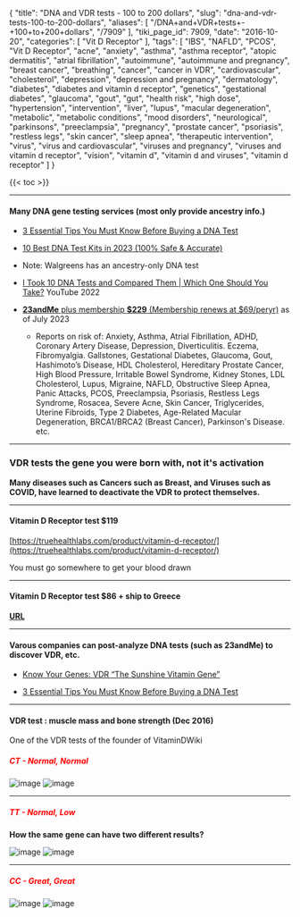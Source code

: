 {
    "title": "DNA and VDR tests - 100 to 200 dollars",
    "slug": "dna-and-vdr-tests-100-to-200-dollars",
    "aliases": [
        "/DNA+and+VDR+tests+-+100+to+200+dollars",
        "/7909"
    ],
    "tiki_page_id": 7909,
    "date": "2016-10-20",
    "categories": [
        "Vit D Receptor"
    ],
    "tags": [
        "IBS",
        "NAFLD",
        "PCOS",
        "Vit D Receptor",
        "acne",
        "anxiety",
        "asthma",
        "asthma receptor",
        "atopic dermatitis",
        "atrial fibrillation",
        "autoimmune",
        "autoimmune and pregnancy",
        "breast cancer",
        "breathing",
        "cancer",
        "cancer in VDR",
        "cardiovascular",
        "cholesterol",
        "depression",
        "depression and pregnancy",
        "dermatology",
        "diabetes",
        "diabetes and vitamin d receptor",
        "genetics",
        "gestational diabetes",
        "glaucoma",
        "gout",
        "gut",
        "health risk",
        "high dose",
        "hypertension",
        "intervention",
        "liver",
        "lupus",
        "macular degeneration",
        "metabolic",
        "metabolic conditions",
        "mood disorders",
        "neurological",
        "parkinsons",
        "preeclampsia",
        "pregnancy",
        "prostate cancer",
        "psoriasis",
        "restless legs",
        "skin cancer",
        "sleep apnea",
        "therapeutic intervention",
        "virus",
        "virus and cardiovascular",
        "viruses and pregnancy",
        "viruses and vitamin d receptor",
        "vision",
        "vitamin d",
        "vitamin d and viruses",
        "vitamin d receptor"
    ]
}


{{< toc >}} 

---

#### Many DNA gene testing services (most only provide ancestry info.)

* [3 Essential Tips You Must Know Before Buying a DNA Test](https://geneticsdigest.com/best_ancestry_genealogy_dna_test/index_jul25_var.html?gc_id=1404720398&h_ad_id=611982145119&gad=1&gclid=CjwKCAjwzo2mBhAUEiwAf7wjkgDT-xs4soMj42mZuld7wSRcZaWIsQHxVQOkTISKHKSbDjZfAARHeRoCmOUQAvD_BwE)

* [10 Best DNA Test Kits in 2023 (100% Safe & Accurate)](https://www.dnaweekly.com/)

* Note: Walgreens has an ancestry-only DNA test

* [I Took 10 DNA Tests and Compared Them | Which One Should You Take?](https://www.youtube.com/watch?v=R4jZvfbEmZo&t=725s&ab_channel=UsefulCharts) YouTube 2022

* [ **23andMe**  plus membership  **$229**  (Membership renews at $69/peryr)](https://www.23andme.com/dna-health-ancestry/?ad=true&utm_source=google&utm_medium=search_shopping&gclid=CjwKCAjwzo2mBhAUEiwAf7wjki-Do0x3FPlYhEAriDiOtDc6FPy_sIt02CjlABE4M8Kxe6j7ubEeXBoCT7YQAvD_BwE&gclsrc=aw.ds)  as of July 2023

   * Reports on risk of: Anxiety, Asthma, Atrial Fibrillation, ADHD, Coronary Artery Disease, Depression, Diverticulitis. Eczema, Fibromyalgia. Gallstones, Gestational Diabetes, Glaucoma, Gout, Hashimoto’s Disease, HDL Cholesterol, Hereditary Prostate Cancer, High Blood Pressure, Irritable Bowel Syndrome, Kidney Stones, LDL Cholesterol, Lupus, Migraine, NAFLD, Obstructive Sleep Apnea, Panic Attacks, PCOS, Preeclampsia, Psoriasis, Restless Legs Syndrome, Rosacea, Severe Acne, Skin Cancer, Triglycerides, Uterine Fibroids, Type 2 Diabetes, Age-Related Macular Degeneration, BRCA1/BRCA2 (Breast Cancer), Parkinson's Disease. etc.

---

### VDR tests the gene you were born with, not it's activation

 **Many diseases such as Cancers such as Breast, and Viruses such as COVID, have learned to deactivate the VDR to protect themselves.** 

---

#### Vitamin D Receptor test $119

[https://truehealthlabs.com/product/vitamin-d-receptor/](https://truehealthlabs.com/product/vitamin-d-receptor/)

You must go somewhere to get your blood drawn

---

#### Vitamin D Receptor test $86 + ship to Greece

 **[URL](https://athenslab.gr/en/exetaseis-prolipsis/vitamin-d-receptor-vdr-genetic-testing-1668)** 

---

#### Varous companies can post-analyze DNA tests (such as 23andMe) to discover VDR, etc.

* [Know Your Genes: VDR “The Sunshine Vitamin Gene”](https://www.xcode.life/23andme-raw-data/know-genes-vdr-sunshine-vitamin-gene/) 

* [3 Essential Tips You Must Know Before Buying a DNA Test](https://geneticsdigest.com/best_ancestry_genealogy_dna_test/indexc.html?utm_term=23%20and%20me&utm_campaign=DNA_Anc_C&utm_source=adwords&utm_medium=ppc&hsa_acc=7561074747&hsa_cam=778643035&hsa_grp=43503242529&hsa_ad=421039175444&hsa_src=g&hsa_tgt=kwd-4678125518&hsa_kw=23%20and%20me&hsa_mt=b&hsa_net=adwords&hsa_ver=3&gclid=CjwKCAiAn5uOBhADEiwA_pZwcFnjx8dIB9E9S8Ws_h2cEdAd2jJOUmzhIQjz4iIdYDGi6wTFs7MPexoCAfMQAvD_BwE)

---

#### VDR test : muscle mass and bone strength (Dec 2016)

One of the VDR tests of the founder of VitaminDWiki

##### <span style="color:#F00;">CT - Normal, Normal</span>

<img src="https://d378j1rmrlek7x.cloudfront.net/attachments/jpeg/vdr-muscle-mass-ct.jpg" alt="image">

<img src="https://d378j1rmrlek7x.cloudfront.net/attachments/jpeg/vdr-bone-strength-ct.jpg" alt="image">

- - - - - - - - - - - - - - - - 

##### <span style="color:#F00;">TT - Normal, Low</span>

 **How the same gene can have two different results?** 

<img src="https://d378j1rmrlek7x.cloudfront.net/attachments/jpeg/vdr-bone-strength-tt.jpg" alt="image">

<img src="https://d378j1rmrlek7x.cloudfront.net/attachments/jpeg/vdr-muscle-mass-tt.jpg" alt="image">

- - - - - - - - - - - - - - - - 

##### <span style="color:#F00;">CC - Great, Great</span>

<img src="https://d378j1rmrlek7x.cloudfront.net/attachments/jpeg/vdr-muscle-mass-cc.jpg" alt="image">

<img src="https://d378j1rmrlek7x.cloudfront.net/attachments/jpeg/vdr-bone-strength-cc.jpg" alt="image">